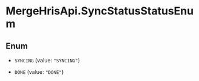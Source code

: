 # MergeHrisApi.SyncStatusStatusEnum

## Enum


* `SYNCING` (value: `"SYNCING"`)

* `DONE` (value: `"DONE"`)


